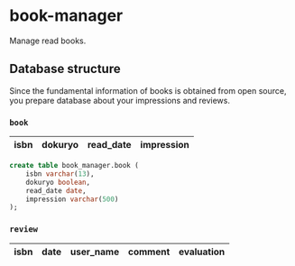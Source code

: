 # book-manager
Manage read books.

## Database structure
Since the fundamental information of books is obtained from open source, you prepare database about your impressions and reviews.

### `book` 
|isbn|dokuryo|read_date|impression|
|----|----|----|----|

```sql
create table book_manager.book (
    isbn varchar(13),
    dokuryo boolean,
    read_date date,
    impression varchar(500)
);
```

### `review`
| isbn | date | user_name | comment | evaluation |
|----|----|----|----|----|